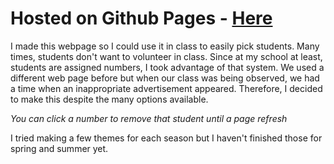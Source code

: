 # Hosted on Github Pages - [Here](https://kentuckyfriedrice.github.io/StudentRoulette/)
I made this webpage so I could use it in class to easily pick students.
Many times, students don't want to volunteer in class. Since at my school at least, students are assigned numbers, I took advantage of that system.
We used a different web page before but when our class was being observed, we had a time when an inappropriate advertisement appeared. 
Therefore, I decided to make this despite the many options available.

*You can click a number to remove that student until a page refresh*

I tried making a few themes for each season but I haven't finished those for spring and summer yet.
